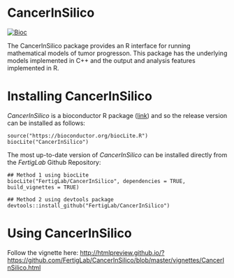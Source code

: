 # CancerInSilico

[![Bioc](https://bioconductor.org/images/logo_bioconductor.gif)](https://bioconductor.org/packages/CancerInSilico)

The CancerInSilico package provides an R interface for running mathematical models of tumor progresson. This package has the underlying models implemented in C++ and the output and analysis features implemented in R.

# Installing CancerInSilico

*CancerInSilico* is a bioconductor R package ([link](https://bioconductor.org/packages/CancerInSilico)) and so the release version can
be installed as follows:

```
source("https://bioconductor.org/biocLite.R")
biocLite("CancerInSilico")
```

The most up-to-date version of *CancerInSilico* can be installed directly from
the *FertigLab* Github Repository:

```
## Method 1 using biocLite
biocLite("FertigLab/CancerInSilico", dependencies = TRUE, build_vignettes = TRUE)

## Method 2 using devtools package
devtools::install_github("FertigLab/CancerInSilico")
```
# Using CancerInSilico

Follow the vignette here: http://htmlpreview.github.io/?https://github.com/FertigLab/CancerInSilico/blob/master/vignettes/CancerInSilico.html